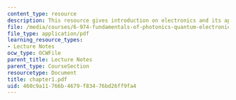 ```yaml
---
content_type: resource
description: This resource gives introduction on electronics and its application.
file: /media/courses/6-974-fundamentals-of-photonics-quantum-electronics-spring-2006/460c9a11766b4679f83476bd26ff9fa4_chapter1.pdf
file_type: application/pdf
learning_resource_types:
- Lecture Notes
ocw_type: OCWFile
parent_title: Lecture Notes
parent_type: CourseSection
resourcetype: Document
title: chapter1.pdf
uid: 460c9a11-766b-4679-f834-76bd26ff9fa4
---
```

